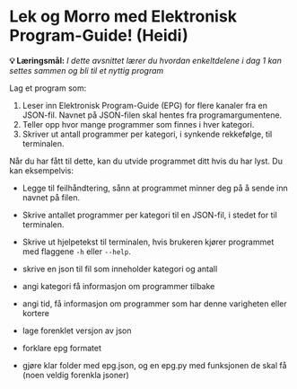 Lek og Morro med Elektronisk Program-Guide! (Heidi)
====================================================

**💡 Læringsmål:** _I dette avsnittet lærer du hvordan enkeltdelene i dag 1 kan settes sammen og bli til et nyttig program_

Lag et program som:
1. Leser inn Elektronisk Program-Guide (EPG) for flere kanaler fra en JSON-fil. Navnet på JSON-filen skal hentes fra programargumentene.
2. Teller opp hvor mange programmer som finnes i hver kategori.
3. Skriver ut antall programmer per kategori, i synkende rekkefølge, til terminalen.

Når du har fått til dette, kan du utvide programmet ditt hvis du har lyst. Du kan eksempelvis:
- Legge til feilhåndtering, sånn at programmet minner deg på å sende inn navnet på filen.
- Skrive antallet programmer per kategori til en JSON-fil, i stedet for til terminalen.
- Skrive ut hjelpetekst til terminalen, hvis brukeren kjører programmet med flaggene `-h` eller `--help`.
- skrive en json til fil som inneholder kategori og antall
- angi kategori få informasjon om programmer tilbake
- angi tid, få informasjon om programmer som har denne varigheten eller kortere


- lage forenklet versjon av json
- forklare epg formatet
- gjøre klar folder med epg.json, og en epg.py med funksjonen de skal få (noen veldig forenkla jsoner)
